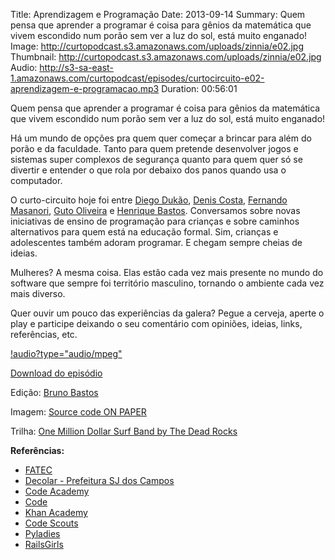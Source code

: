Title: Aprendizagem e Programação
Date: 2013-09-14
Summary: Quem pensa que aprender a programar é coisa para gênios da matemática que vivem escondido num porão sem ver a luz do sol, está muito enganado!
Image: http://curtopodcast.s3.amazonaws.com/uploads/zinnia/e02.jpg
Thumbnail: http://curtopodcast.s3.amazonaws.com/uploads/zinnia/e02.jpg
Audio: http://s3-sa-east-1.amazonaws.com/curtopodcast/episodes/curtocircuito-e02-aprendizagem-e-programacao.mp3
Duration: 00:56:01

Quem pensa que aprender a programar é coisa para gênios da matemática que vivem escondido num porão sem ver a luz do sol, está muito enganado!

Há um mundo de opções pra quem quer começar a brincar para além do porão e da faculdade. Tanto para quem pretende desenvolver jogos e sistemas super complexos de segurança quanto para quem quer só se divertir e entender o que rola por debaixo dos panos quando usa o computador.

O curto-circuito hoje foi entre [Diego Dukão](http://twitter.com/diegodukao), [Denis Costa](https://twitter.com/deniscostadsc), [Fernando Masanori](https://twitter.com/fmasanori), [Guto Oliveira](https://twitter.com/haowguto) e [Henrique Bastos](http://twitter.com/henriquebastos). Conversamos sobre novas iniciativas de ensino de programação para crianças e sobre caminhos alternativos para quem está na educação formal. Sim, crianças e adolescentes também adoram programar. E chegam sempre cheias de ideias.

Mulheres? A mesma coisa. Elas estão cada vez mais presente no mundo do software que sempre foi território masculino, tornando o ambiente cada vez mais diverso.

Quer ouvir um pouco das experiências da galera? Pegue a cerveja, aperte o play e participe deixando o seu comentário com opiniões, ideias, links, referências, etc.

[!audio?type="audio/mpeg"](http://s3-sa-east-1.amazonaws.com/curtopodcast/episodes/curtocircuito-e02-aprendizagem-e-programacao.mp3)

[Download do episódio](http://s3-sa-east-1.amazonaws.com/curtopodcast/episodes/curtocircuito-e02-aprendizagem-e-programacao.mp3)

Edição: [Bruno Bastos](http://brucebastos.com/)

Imagem: [Source code ON PAPER](http://www.flickr.com/photos/toolmantim/6170448143/in/photostream/)

Trilha: [One Million Dollar Surf Band by The Dead Rocks](http://www.jamendo.com/en/list/a31777/one-million-dollar-surf-band)

**Referências:**
- [FATEC](http://www.fatecsjc.edu.br/)
- [Decolar - Prefeitura SJ dos Campos](https://www.facebook.com/Programa.Decolar)
- [Code Academy](http://www.codecademy.com/)
- [Code](http://www.code.org/)
- [Khan Academy](https://www.khanacademy.org/)
- [Code Scouts](http://codescouts.org/)
- [Pyladies](http://www.pyladies.com/)
- [RailsGirls](http://railsgirls.com/)
